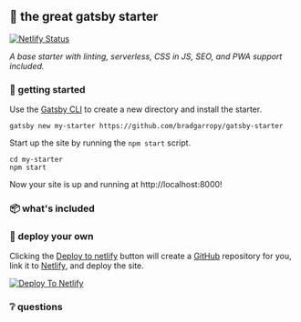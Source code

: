 ## 🥂 the great gatsby starter

<a href="https://app.netlify.com/sites/the-great-gatsby-starter/deploys">
    <img alt="Netlify Status" src="https://api.netlify.com/api/v1/badges/2562ae85-75a6-4cb8-bd88-306aeeef816e/deploy-status">
</a>

_A base starter with linting, serverless, CSS in JS, SEO, and PWA support included._

### 🔰 getting started

Use the [Gatsby CLI][gatsby-cli] to create a new directory and install the starter.

```shell
gatsby new my-starter https://github.com/bradgarropy/gatsby-starter
```

Start up the site by running the `npm start` script.

```shell
cd my-starter
npm start
```

Now your site is up and running at http://localhost:8000!

### 📦 what's included

### 🚀 deploy your own

Clicking the [Deploy to netlify][deploy] button will create a [GitHub][github] repository for you, link it to [Netlify][netlify], and deploy the site.

<a href="https://app.netlify.com/start/deploy?repository=https://github.com/bradgarropy/gatsby-starter">
    <img alt="Deploy To Netlify" src="https://www.netlify.com/img/deploy/button.svg">
</a>

### ❔ questions

[gatsby-cli]: https://www.npmjs.com/package/gatsby-cli
[deploy]: https://app.netlify.com/start/deploy?repository=https://github.com/bradgarropy/gatsby-starter
[github]: https://github.com
[netlify]: https://netlify.com
